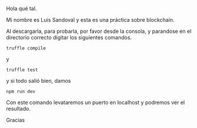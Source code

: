 Hola qué tal.


Mi nombre es Luis Sandoval y esta es una práctica sobre blockchain.


Al descargarla, para probarla, por favor desde la consola, y parandose en el directorio correcto digitar los siguientes comandos.


    truffle compile

y


    truffle test



y si todo salió bien, damos 


    npm run dev 


Con este comando levataremos un puerto en localhost y podremos ver el resultado.



Gracias